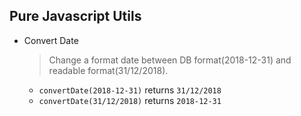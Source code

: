 ## Pure Javascript Utils

  * Convert Date
    > Change a format date between DB format(2018-12-31) and readable format(31/12/2018).
    - `convertDate(2018-12-31)` returns `31/12/2018`
    - `convertDate(31/12/2018)` returns `2018-12-31`
